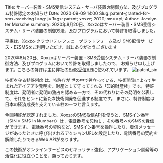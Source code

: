 Title: サーバー装置・SMS受信システム・サーバ装置の制御方法、及びプログラム特許認定のお知らせ
Date: 2020-09-09 14:00
Slug: patent-granted-for-sms-receiving
Lang: ja
Tags: patent; xoxzo; 2020; sms api;
Author: Jocelyn ter Morsche
summary: 2020年8月20日、Xoxzoはサーバー装置・SMS受信システム・サーバ装置の制御方法、及びプログラムにおいて特許を取得しました。

平素は、[Xoxzo](https://www.xoxzo.com/ja/)-クラウドテレフォニープラットフォーム及び SMS配信サービス・EZSMSをご利用いただき、誠にありがとうございます

2020年8月20日、Xoxzoはサーバー装置・SMS受信システム・サーバ装置の制御方法、及びプログラムにおいて特許を取得しましたので、 お知らせ申し上げます。こちらの特許は主に弊社の[SMS受信API](https://www.xoxzo.com/ja/about/sms-api/#sin)に使われています。
![patent_sin](/images/patent_sin.png)

[技術を守る特許制度](https://www.jpo.go.jp/beginner/beginner_03.html) は、[特許庁](https://www.jpo.go.jp/indexj.htm)が 世の中で役立っている、技術開発によって生まれたアイデアや発明を、財産として守ってくれる「知的財産権」です。 特許制度は、発明者に発明の独占を認める一方で、その代わりにその発明を公表して、それをヒントに新たな技術開発を促進する制度です。 まさに、特許制度は日本の経済成長を支えている柱の一つと言えます。

今回特許が認定されました、Xoxzoの[SMS受信API](https://www.xoxzo.com/ja/about/sms-api/#sin)を使うと、SMSイン番号（SIN = SMS In Numbers）は、電話番号を契約し、その番号へのSMSの受信ができます。 電話番号の契約など、SMSイン番号を操作したり、着信メッセージがあったときに呼び出されるアクションURLを設定したり、電話番号の契約を解除したりできるWeb APIがあります。

この技術がオンラインサービスのセキュリティ強化、アプリケーション開発等の活性化に役立つことを、願っております。
